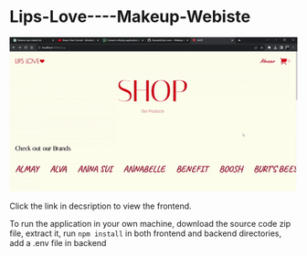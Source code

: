 # Lips-Love----Makeup-Webiste


<img src="https://raw.githubusercontent.com/Abuzariii/Lips-Love----Makeup-Webiste/main/gif.gif?token=GHSAT0AAAAAAB33UOFJ32OVSSZF7QQPOCZAZGVD63Q" width="600" />

Click the link in decsription to view the frontend.

To run the application in your own machine, download the source code zip file, extract it, run `npm install` in both frontend and backend directories, add a .env file in backend 
